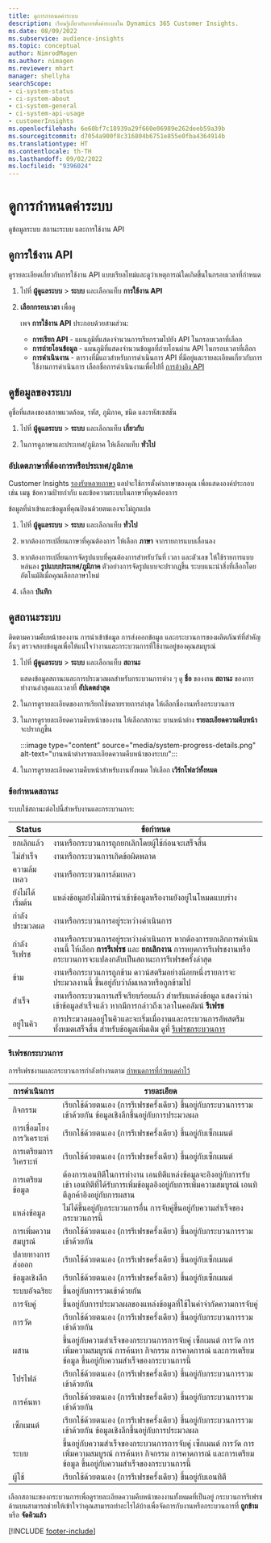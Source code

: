 ```yaml
---
title: ดูการกำหนดค่าระบบ
description: เรียนรู้เกี่ยวกับการตั้งค่าระบบใน Dynamics 365 Customer Insights.
ms.date: 08/09/2022
ms.subservice: audience-insights
ms.topic: conceptual
author: NimrodMagen
ms.author: nimagen
ms.reviewer: mhart
manager: shellyha
searchScope:
- ci-system-status
- ci-system-about
- ci-system-general
- ci-system-api-usage
- customerInsights
ms.openlocfilehash: 6e60bf7c18939a29f660e06989e262deeb59a39b
ms.sourcegitcommit: d7054a900f8c316804b6751e855e0fba4364914b
ms.translationtype: HT
ms.contentlocale: th-TH
ms.lasthandoff: 09/02/2022
ms.locfileid: "9396024"
---
```

# <a name="view-system-configuration"></a>ดูการกำหนดค่าระบบ

ดูข้อมูลระบบ สถานะระบบ และการใช้งาน API

## <a name="view-api-usage"></a>ดูการใช้งาน API

ดูรายละเอียดเกี่ยวกับการใช้งาน API แบบเรียลไทม์และดูว่าเหตุการณ์ใดเกิดขึ้นในกรอบเวลาที่กำหนด

1. ไปที่ **ผู้ดูแลระบบ** > **ระบบ** และเลือกแท็บ **การใช้งาน API**

1. **เลือกกรอบเวลา** เพื่อดู

   เพจ **การใช้งาน API** ประกอบด้วยสามส่วน:

   - **การเรียก API** - แผนภูมิที่แสดงจำนวนการเรียกรวมไปยัง API ในกรอบเวลาที่เลือก
   - **การถ่ายโอนข้อมูล** - แผนภูมิที่แสดงจำนวนข้อมูลที่ถ่ายโอนผ่าน API ในกรอบเวลาที่เลือก
   - **การดำเนินงาน** - ตารางที่มีแถวสำหรับการดำเนินการ API ที่มีอยู่และรายละเอียดเกี่ยวกับการใช้งานการดำเนินการ เลือกชื่อการดำเนินงานเพื่อไปที่ [การอ้างอิง API](https://developer.ci.ai.dynamics.com/api-details#api=CustomerInsights&operation=Get-all-instances)

## <a name="view-system-information"></a>ดูข้อมูลของระบบ

ดูชื่อที่แสดงของสภาพแวดล้อม, รหัส, ภูมิภาค, ชนิด และรหัสเซสชัน

1. ไปที่ **ผู้ดูแลระบบ** > **ระบบ** และเลือกแท็บ **เกี่ยวกับ**

1. ในการดูภาษาและประเทศ/ภูมิภาค ให้เลือกแท็บ **ทั่วไป**

### <a name="update-preferred-language-or-countryregion"></a>อัปเดตภาษาที่ต้องการหรือประเทศ/ภูมิภาค

Customer Insights [รองรับหลายภาษา](/dynamics365/get-started/availability) แอปจะใช้การตั้งค่าภาษาของคุณ เพื่อแสดงองค์ประกอบ เช่น เมนู ข้อความป้ายกำกับ และข้อความระบบในภาษาที่คุณต้องการ

ข้อมูลที่นำเข้าและข้อมูลที่คุณป้อนด้วยตนเองจะไม่ถูกแปล

1. ไปที่ **ผู้ดูแลระบบ** > **ระบบ** และเลือกแท็บ **ทั่วไป**

1. หากต้องการเปลี่ยนภาษาที่คุณต้องการ ให้เลือก **ภาษา** จากรายการแบบเลื่อนลง

1. หากต้องการเปลี่ยนการจัดรูปแบบที่คุณต้องการสำหรับวันที่ เวลา และตัวเลข ให้ใช้รายการแบบหล่นลง **รูปแบบประเทศ/ภูมิภาค** ตัวอย่างการจัดรูปแบบจะปรากฏขึ้น ระบบแนะนำสิ่งที่เลือกโดยอัตโนมัติเมื่อคุณเลือกภาษาใหม่

1. เลือก **บันทึก**

## <a name="view-system-status"></a>ดูสถานะระบบ

ติดตามความคืบหน้าของงาน การนำเข้าข้อมูล การส่งออกข้อมูล และกระบวนการของผลิตภัณฑ์ที่สำคัญอื่นๆ ตรวจสอบข้อมูลเพื่อให้แน่ใจว่างานและกระบวนการที่ใช้งานอยู่ของคุณสมบูรณ์

1. ไปที่ **ผู้ดูแลระบบ** > **ระบบ** และเลือกแท็บ **สถานะ**

   แสดงข้อมูลสถานะและการประมวลผลสำหรับกระบวนการต่าง ๆ ดู **ชื่อ** ของงาน **สถานะ** ของการทำงานล่าสุดและเวลาที่ **อัปเดตล่าสุด**

1. ในการดูรายละเอียดของการเรียกใช้หลายรายการล่าสุด ให้เลือกชื่องานหรือกระบวนการ

1. ในการดูรายละเอียดความคืบหน้าของงาน ให้เลือกสถานะ บานหน้าต่าง **รายละเอียดความคืบหน้า** จะปรากฏขึ้น

   :::image type="content" source="media/system-progress-details.png" alt-text="บานหน้าต่างรายละเอียดความคืบหน้าของระบบ":::

1. ในการดูรายละเอียดความคืบหน้าสำหรับงานทั้งหมด ให้เลือก **เวิร์กโฟลว์ทั้งหมด**

### <a name="status-definitions"></a>ข้อกำหนดสถานะ

ระบบใช้สถานะต่อไปนี้สำหรับงานและกระบวนการ:

|Status  |ข้อกำหนด  |
|---------|---------|
|ยกเลิกแล้ว |งานหรือกระบวนการถูกยกเลิกโดยผู้ใช้ก่อนจะเสร็จสิ้น   |
|ไม่สำเร็จ   |งานหรือกระบวนการเกิดข้อผิดพลาด         |
|ความล้มเหลว  |งานหรือกระบวนการล้มเหลว  |
|ยังไม่ได้เริ่มต้น   |แหล่งข้อมูลยังไม่มีการนำเข้าข้อมูลหรืองานยังอยู่ในโหมดแบบร่าง         |
|กำลังประมวลผล  |งานหรือกระบวนการอยู่ระหว่างดำเนินการ  |
|กำลังรีเฟรช    |งานหรือกระบวนการอยู่ระหว่างดำเนินการ หากต้องการยกเลิกการดำเนินงานนี้ ให้เลือก **การรีเฟรช** และ **ยกเลิกงาน** การหยุดการรีเฟรชงานหรือกระบวนการจะแปลงกลับเป็นสถานะการรีเฟรชครั้งล่าสุด       |
|ข้าม  |งานหรือกระบวนการถูกข้าม ดาวน์สตรีมอย่างน้อยหนึ่งรายการจะประมวลงานนี้ ขึ้นอยู่กับว่าล้มเหลวหรือถูกข้ามไป|
|สำเร็จ  |งานหรือกระบวนการเสร็จเรียบร้อยแล้ว สำหรับแหล่งข้อมูล แสดงว่านำเข้าข้อมูลสำเร็จแล้ว หากมีการกล่าวถึงเวลาในคอลัมน์ **รีเฟรช**|
|อยู่ในคิว | การประมวลผลอยู่ในคิวและจะเริ่มเมื่องานและกระบวนการอัพสตรีมทั้งหมดเสร็จสิ้น สำหรับข้อมูลเพิ่มเติม ดูที่ [รีเฟรชกระบวนการ](#refresh-processes)|

### <a name="refresh-processes"></a>รีเฟรชกระบวนการ

การรีเฟรชงานและกระบวนการกำลังทำงานตาม [กำหนดการที่กำหนดค่าไว้](schedule-refresh.md)

|การดำเนินการ  |รายละเอียด  |
|---------|---------|
|กิจกรรม  |เรียกใช้ด้วยตนเอง (การรีเฟรชครั้งเดียว) ขึ้นอยู่กับกระบวนการรวมเข้าด้วยกัน ข้อมูลเชิงลึกขึ้นอยู่กับการประมวลผล|
|การเชื่อมโยงการวิเคราะห์ |เรียกใช้ด้วยตนเอง (การรีเฟรชครั้งเดียว) ขึ้นอยู่กับเซ็กเมนต์  |
|การเตรียมการวิเคราะห์ |เรียกใช้ด้วยตนเอง (การรีเฟรชครั้งเดียว) ขึ้นอยู่กับเซ็กเมนต์  |
|การเตรียมข้อมูล   |ต้องการเอนทิตีในการทำงาน เอนทิตีแหล่งข้อมูลจะอิงอยู่กับการรับเข้า เอนทิตีที่ได้รับการเพิ่มข้อมูลอิงอยู่กับการเพิ่มความสมบูรณ์ เอนทิตีลูกค้าอิงอยู่กับการผสาน  |
|แหล่งข้อมูล   |ไม่ได้ขึ้นอยู่กับกระบวนการอื่น การจับคู่ขึ้นอยู่กับความสำเร็จของกระบวนการนี้  |
|การเพิ่มความสมบูรณ์   |เรียกใช้ด้วยตนเอง (การรีเฟรชครั้งเดียว) ขึ้นอยู่กับกระบวนการรวมเข้าด้วยกัน |
|ปลายทางการส่งออก |เรียกใช้ด้วยตนเอง (การรีเฟรชครั้งเดียว) ขึ้นอยู่กับเซ็กเมนต์  |
|ข้อมูลเชิงลึก |เรียกใช้ด้วยตนเอง (การรีเฟรชครั้งเดียว) ขึ้นอยู่กับเซ็กเมนต์  |
|ระบบอัจฉริยะ   |ขึ้นอยู่กับการรวมเข้าด้วยกัน   |
|การจับคู่ |ขึ้นอยู่กับการประมวลผลของแหล่งข้อมูลที่ใช้ในคำจำกัดความการจับคู่      |
|การวัด  |เรียกใช้ด้วยตนเอง (การรีเฟรชครั้งเดียว) ขึ้นอยู่กับกระบวนการรวมเข้าด้วยกัน  |
|ผสาน   |ขึ้นอยู่กับความสำเร็จของกระบวนการการจับคู่ เซ็กเมนต์ การวัด การเพิ่มความสมบูรณ์ การค้นหา กิจกรรม การคาดการณ์ และการเตรียมข้อมูล ขึ้นอยู่กับความสำเร็จของกระบวนการนี้   |
|โปรไฟล์   |เรียกใช้ด้วยตนเอง (การรีเฟรชครั้งเดียว) ขึ้นอยู่กับกระบวนการรวมเข้าด้วยกัน |
|การค้นหา   |เรียกใช้ด้วยตนเอง (การรีเฟรชครั้งเดียว) ขึ้นอยู่กับกระบวนการรวมเข้าด้วยกัน |
|เซ็กเมนต์  |เรียกใช้ด้วยตนเอง (การรีเฟรชครั้งเดียว) ขึ้นอยู่กับกระบวนการรวมเข้าด้วยกัน ข้อมูลเชิงลึกขึ้นอยู่กับการประมวลผล|
|ระบบ   |ขึ้นอยู่กับความสำเร็จของกระบวนการการจับคู่ เซ็กเมนต์ การวัด การเพิ่มความสมบูรณ์ การค้นหา กิจกรรม การคาดการณ์ และการเตรียมข้อมูล ขึ้นอยู่กับความสำเร็จของกระบวนการนี้   |
|ผู้ใช้  |เรียกใช้ด้วยตนเอง (การรีเฟรชครั้งเดียว) ขึ้นอยู่กับเอนทิตี  |

เลือกสถานะของกระบวนการเพื่อดูรายละเอียดความคืบหน้าของงานทั้งหมดที่เป็นอยู่ กระบวนการรีเฟรชด้านบนสามารถช่วยให้เข้าใจว่าคุณสามารถทำอะไรได้บ้างเพื่อจัดการกับงานหรือกระบวนการที่ **ถูกข้าม** หรือ **จัดคิวแล้ว**


[!INCLUDE [footer-include](includes/footer-banner.md)]
